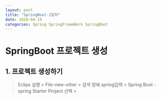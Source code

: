 ```yaml
---
layout: post
title: "SpringBoot-1일차"
date: 2020-04-19
categories: Spring SpringFrameWork SpringBoot
---
```


# SpringBoot 프로젝트 생성

## 1. 프로젝트 생성하기

> Eclips 실행 > File-new-other > 검색 창에 spring입력 > Spring Boot - spring Starter Project 선택 > 


